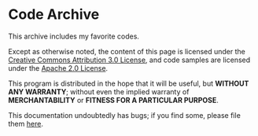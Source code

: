 # Code Archive
This archive includes my favorite codes.
  
Except as otherwise noted, the content of this page is licensed under the [Creative Commons Attribution 3.0 License](), and code samples are licensed under the [Apache 2.0 License]().  

This program is distributed in the hope that it will be useful, but **WITHOUT ANY WARRANTY**; without even the implied warranty of **MERCHANTABILITY** or **FITNESS FOR A PARTICULAR PURPOSE**.

This documentation undoubtedly has bugs; if you find some, please file them [here](Code_Archive/pulls).
